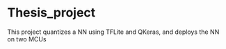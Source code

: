 # Thesis_project
 This project quantizes a NN using TFLite and QKeras, and deploys the NN on two MCUs
